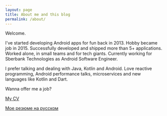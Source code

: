 ```yaml
---
layout: page
title: About me and this blog
permalink: /about/
---
```

Welcome.

I've started developing Android apps for fun back in 2013. Hobby became job in 2015. Successfully developed and shipped more than 5+ applications. Worked alone, in small teams and for tech giants. Currently working for Sberbank Technologies as Android Software Engineer.

I prefer talking and dealing with Java, Kotlin and Android. Love reactive programming, Android performance talks, microservices and new languages like Kotlin and Dart. 

Wanna offer me a job?

[My CV](https://stackoverflow.com/cv/antonkazakov) 

[Мое резюме на русском](https://stackoverflow.com/cv/antonkazakov)

